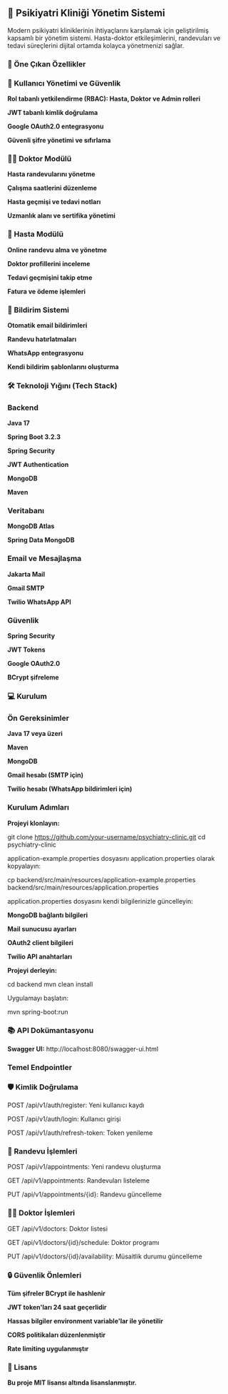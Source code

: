 ## 🏥 Psikiyatri Kliniği Yönetim Sistemi

Modern psikiyatri kliniklerinin ihtiyaçlarını karşılamak için geliştirilmiş kapsamlı bir yönetim sistemi. Hasta-doktor etkileşimlerini, randevuları ve tedavi süreçlerini dijital ortamda kolayca yönetmenizi sağlar.

### 🌟 Öne Çıkan Özellikler

### 🔐 Kullanıcı Yönetimi ve Güvenlik

**Rol tabanlı yetkilendirme (RBAC): Hasta, Doktor ve Admin rolleri**

**JWT tabanlı kimlik doğrulama**

**Google OAuth2.0 entegrasyonu**

**Güvenli şifre yönetimi ve sıfırlama**

### 👨‍⚕️ Doktor Modülü

**Hasta randevularını yönetme**

**Çalışma saatlerini düzenleme**

**Hasta geçmişi ve tedavi notları**

**Uzmanlık alanı ve sertifika yönetimi**

### 👤 Hasta Modülü

**Online randevu alma ve yönetme**

**Doktor profillerini inceleme**

**Tedavi geçmişini takip etme**

**Fatura ve ödeme işlemleri**

### 📨 Bildirim Sistemi

**Otomatik email bildirimleri**

**Randevu hatırlatmaları**

**WhatsApp entegrasyonu**

**Kendi bildirim şablonlarını oluşturma**

### 🛠 Teknoloji Yığını (Tech Stack)

### Backend

**Java 17**

**Spring Boot 3.2.3**

**Spring Security**

**JWT Authentication**

**MongoDB**

**Maven**

### Veritabanı

**MongoDB Atlas**

**Spring Data MongoDB**

### Email ve Mesajlaşma

**Jakarta Mail**

**Gmail SMTP**

**Twilio WhatsApp API**

### Güvenlik

**Spring Security**

**JWT Tokens**

**Google OAuth2.0**

**BCrypt şifreleme**

### 💻 Kurulum

### Ön Gereksinimler

**Java 17 veya üzeri**

**Maven**

**MongoDB**

**Gmail hesabı (SMTP için)**

**Twilio hesabı (WhatsApp bildirimleri için)**

### Kurulum Adımları

**Projeyi klonlayın:**

git clone https://github.com/your-username/psychiatry-clinic.git
cd psychiatry-clinic

application-example.properties dosyasını application.properties olarak kopyalayın:

cp backend/src/main/resources/application-example.properties backend/src/main/resources/application.properties

application.properties dosyasını kendi bilgilerinizle güncelleyin:

**MongoDB bağlantı bilgileri**

**Mail sunucusu ayarları**

**OAuth2 client bilgileri**

**Twilio API anahtarları**

**Projeyi derleyin:**

cd backend
mvn clean install

Uygulamayı başlatın:

mvn spring-boot:run

### 📚 API Dokümantasyonu

**Swagger UI:** http://localhost:8080/swagger-ui.html

### Temel Endpointler

### 🛡️ Kimlik Doğrulama

POST /api/v1/auth/register: Yeni kullanıcı kaydı

POST /api/v1/auth/login: Kullanıcı girişi

POST /api/v1/auth/refresh-token: Token yenileme

### 📅 Randevu İşlemleri

POST /api/v1/appointments: Yeni randevu oluşturma

GET /api/v1/appointments: Randevuları listeleme

PUT /api/v1/appointments/{id}: Randevu güncelleme

### 👨‍⚕️ Doktor İşlemleri

GET /api/v1/doctors: Doktor listesi

GET /api/v1/doctors/{id}/schedule: Doktor programı

PUT /api/v1/doctors/{id}/availability: Müsaitlik durumu güncelleme

### 🔒 Güvenlik Önlemleri

**Tüm şifreler BCrypt ile hashlenir**

**JWT token'ları 24 saat geçerlidir**

**Hassas bilgiler environment variable'lar ile yönetilir**

**CORS politikaları düzenlenmiştir**

**Rate limiting uygulanmıştır**

### 📝 Lisans

**Bu proje MIT lisansı altında lisanslanmıştır.**

